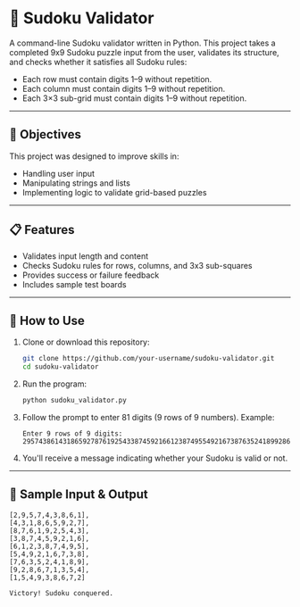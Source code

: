 # 🧩 Sudoku Validator

A command-line Sudoku validator written in Python. This project takes a completed 9x9 Sudoku puzzle input from the user, validates its structure, and checks whether it satisfies all Sudoku rules:

- Each row must contain digits 1–9 without repetition.
- Each column must contain digits 1–9 without repetition.
- Each 3×3 sub-grid must contain digits 1–9 without repetition.

---

## 🎯 Objectives

This project was designed to improve skills in:

- Handling user input
- Manipulating strings and lists
- Implementing logic to validate grid-based puzzles

---

## 📋 Features

- Validates input length and content
- Checks Sudoku rules for rows, columns, and 3x3 sub-squares
- Provides success or failure feedback
- Includes sample test boards

---

## 🚀 How to Use

1. Clone or download this repository:

    ```bash
    git clone https://github.com/your-username/sudoku-validator.git
    cd sudoku-validator
    ```

2. Run the program:

    ```bash
    python sudoku_validator.py
    ```

3. Follow the prompt to enter 81 digits (9 rows of 9 numbers). Example:

    ```
    Enter 9 rows of 9 digits:
    295743861431865927876192543387459216612387495549216738763524189928671354154938672
    ```

4. You'll receive a message indicating whether your Sudoku is valid or not.

---

## 🧪 Sample Input & Output

    [2,9,5,7,4,3,8,6,1],
    [4,3,1,8,6,5,9,2,7],
    [8,7,6,1,9,2,5,4,3],
    [3,8,7,4,5,9,2,1,6],
    [6,1,2,3,8,7,4,9,5],
    [5,4,9,2,1,6,7,3,8],
    [7,6,3,5,2,4,1,8,9],
    [9,2,8,6,7,1,3,5,4],
    [1,5,4,9,3,8,6,7,2]

    Victory! Sudoku conquered.



